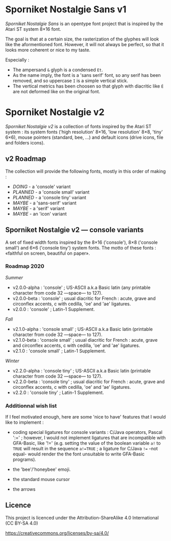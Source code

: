 # Sporniket Nostalgie Sans v1

*Sporniket Nostalgie Sans* is an opentype font project that is inspired by the Atari ST system 8×16 font.

The goal is that at a certain size, the rasterization of the glyphes will look like the aformentioned font. However,
it will not always be perfect, so that it looks more coherent or nice to my taste.

Especially :
* The ampersand `&` glyph is a condensed `Et`.
* As the name imply, the font is a 'sans serif' font, so any serif has been removed, and so uppercase `I` is a simple
vertical stick.
* The vertical metrics has been choosen so that glyph with diacritic like `É` are not deformed like on the original font.

# Sporniket Nostalgie v2

*Sporniket Nostalgie v2* is a collection of fonts inspired by the Atari ST system : its system fonts ('high resolution' 8×16, 'low resolution' 8×8, 'tiny' 6×6), mouse pointers (standard, bee, ...) and default icons (drive icons, file and folders icons).

## v2 Roadmap

The collection will provide the following fonts, mostly in this order of making :
* _DOING_ - a 'console' variant
* _PLANNED_ - a 'console small' variant
* _PLANNED_ - a 'console tiny' variant
* _MAYBE_ - a 'sans-serif' variant
* _MAYBE_ - a 'serif' variant
* _MAYBE_ - an 'icon' variant

## Sporniket Nostalgie v2 — console variants

A set of fixed width fonts inspired by the 8×16 ('console'), 8×8 ('console small') and 6×6 ('console tiny') system fonts. The motto of these fonts : «faithful on screen, beautiful on paper».

### Roadmap 2020

*Summer*

* v2.0.0-alpha : 'console' ; US-ASCII a.k.a Basic latin (any printable character from code 32 —space— to 127).
* v2.0.0-beta : 'console' ; usual diacritic for French : acute, grave and circonflex accents, c with cedilla, 'oe' and 'ae' ligatures.
* v2.0.0 : 'console' ; Latin-1 Supplement.

*Fall*

* v2.1.0-alpha : 'console small' ; US-ASCII a.k.a Basic latin (printable character from code 32 —space— to 127).
* v2.1.0-beta : 'console small' ; usual diacritic for French : acute, grave and circonflex accents, c with cedilla, 'oe' and 'ae' ligatures.
* v2.1.0 : 'console small' ; Latin-1 Supplement.

*Winter*

* v2.2.0-alpha : 'console tiny' ; US-ASCII a.k.a Basic latin (printable character from code 32 —space— to 127).
* v2.2.0-beta : 'console tiny' ; usual diacritic for French : acute, grave and circonflex accents, c with cedilla, 'oe' and 'ae' ligatures.
* v2.2.0 : 'console tiny' ; Latin-1 Supplement.

### Additionnal wish list

If I feel motivated enough, here are some 'nice to have' features that I would like to implement :

* coding special ligatures for console variants : C/Java operators, Pascal ':=' ; however, I would not implement ligatures that are incompatible with GFA-Basic, like '!=' (e.g. setting the value of the boolean variable `a!` to `TRUE` will result in the sequence `a!=TRUE` ; a ligature for C/Java `!=` -not equal- would render the the font unsuitable to write GFA-Basic programs).

* the 'bee'/'honeybee' emoji.

* the standard mouse cursor

* the arrows

## Licence

This project is licenced under the Attribution-ShareAlike 4.0 International (CC BY-SA 4.0)

https://creativecommons.org/licenses/by-sa/4.0/
